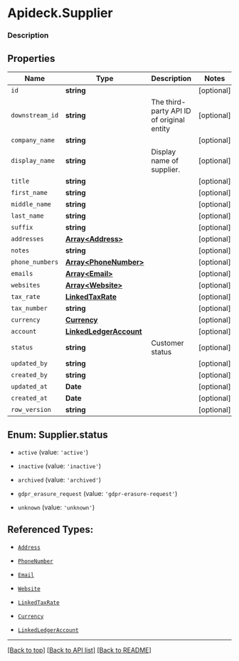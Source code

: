 # Apideck.Supplier

### Description

## Properties
Name | Type | Description | Notes
------------ | ------------- | ------------- | -------------
`id` | **string** |  | [optional] 
`downstream_id` | **string** | The third-party API ID of original entity | [optional] 
`company_name` | **string** |  | [optional] 
`display_name` | **string** | Display name of supplier. | [optional] 
`title` | **string** |  | [optional] 
`first_name` | **string** |  | [optional] 
`middle_name` | **string** |  | [optional] 
`last_name` | **string** |  | [optional] 
`suffix` | **string** |  | [optional] 
`addresses` | [**Array&lt;Address&gt;**](Address.md) |  | [optional] 
`notes` | **string** |  | [optional] 
`phone_numbers` | [**Array&lt;PhoneNumber&gt;**](PhoneNumber.md) |  | [optional] 
`emails` | [**Array&lt;Email&gt;**](Email.md) |  | [optional] 
`websites` | [**Array&lt;Website&gt;**](Website.md) |  | [optional] 
`tax_rate` | [**LinkedTaxRate**](LinkedTaxRate.md) |  | [optional] 
`tax_number` | **string** |  | [optional] 
`currency` | [**Currency**](Currency.md) |  | [optional] 
`account` | [**LinkedLedgerAccount**](LinkedLedgerAccount.md) |  | [optional] 
`status` | **string** | Customer status | [optional] 
`updated_by` | **string** |  | [optional] 
`created_by` | **string** |  | [optional] 
`updated_at` | **Date** |  | [optional] 
`created_at` | **Date** |  | [optional] 
`row_version` | **string** |  | [optional] 





<a name="SupplierStatus"></a>
## Enum: Supplier.status


* `active` (value: `'active'`)

* `inactive` (value: `'inactive'`)

* `archived` (value: `'archived'`)

* `gdpr_erasure_request` (value: `'gdpr-erasure-request'`)

* `unknown` (value: `'unknown'`)




## Referenced Types:









* [`Address`](Address.md)

* [`PhoneNumber`](PhoneNumber.md)
* [`Email`](Email.md)
* [`Website`](Website.md)
* [`LinkedTaxRate`](LinkedTaxRate.md)

* [`Currency`](Currency.md)
* [`LinkedLedgerAccount`](LinkedLedgerAccount.md)







---

[[Back to top]](#) [[Back to API list]](../../../../README.md#documentation-for-api-endpoints) [[Back to README]](../../../../README.md)


